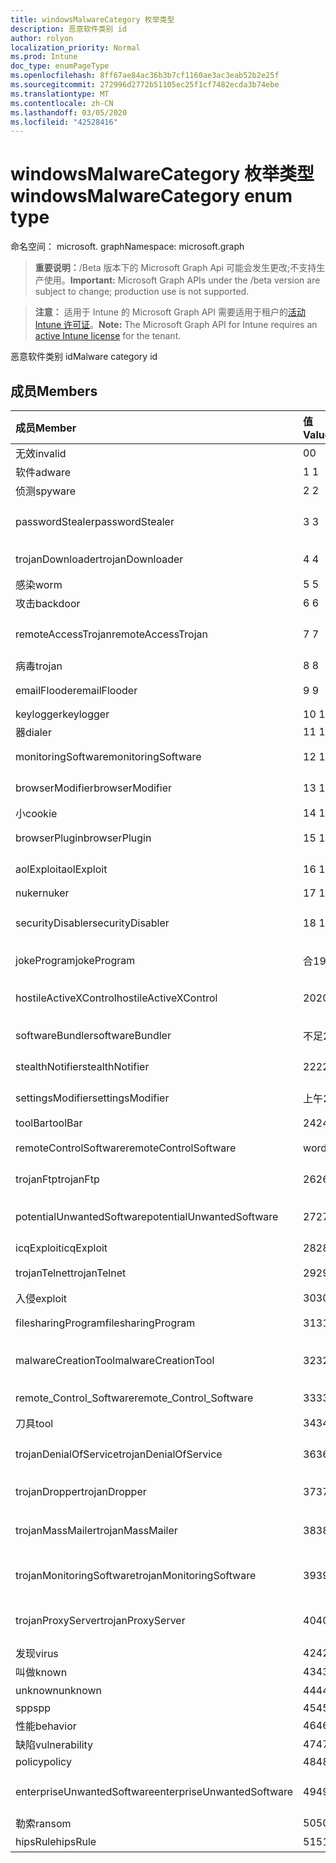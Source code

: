 ```yaml
---
title: windowsMalwareCategory 枚举类型
description: 恶意软件类别 id
author: rolyon
localization_priority: Normal
ms.prod: Intune
doc_type: enumPageType
ms.openlocfilehash: 8ff67ae84ac36b3b7cf1160ae3ac3eab52b2e25f
ms.sourcegitcommit: 272996d2772b51105ec25f1cf7482ecda3b74ebe
ms.translationtype: MT
ms.contentlocale: zh-CN
ms.lasthandoff: 03/05/2020
ms.locfileid: "42528416"
---
```

# <a name="windowsmalwarecategory-enum-type"></a><span data-ttu-id="25df5-103">windowsMalwareCategory 枚举类型</span><span class="sxs-lookup"><span data-stu-id="25df5-103">windowsMalwareCategory enum type</span></span>

<span data-ttu-id="25df5-104">命名空间： microsoft. graph</span><span class="sxs-lookup"><span data-stu-id="25df5-104">Namespace: microsoft.graph</span></span>

> <span data-ttu-id="25df5-105">**重要说明：**/Beta 版本下的 Microsoft Graph Api 可能会发生更改;不支持生产使用。</span><span class="sxs-lookup"><span data-stu-id="25df5-105">**Important:** Microsoft Graph APIs under the /beta version are subject to change; production use is not supported.</span></span>

> <span data-ttu-id="25df5-106">**注意：** 适用于 Intune 的 Microsoft Graph API 需要适用于租户的[活动 Intune 许可证](https://go.microsoft.com/fwlink/?linkid=839381)。</span><span class="sxs-lookup"><span data-stu-id="25df5-106">**Note:** The Microsoft Graph API for Intune requires an [active Intune license](https://go.microsoft.com/fwlink/?linkid=839381) for the tenant.</span></span>

<span data-ttu-id="25df5-107">恶意软件类别 id</span><span class="sxs-lookup"><span data-stu-id="25df5-107">Malware category id</span></span>

## <a name="members"></a><span data-ttu-id="25df5-108">成员</span><span class="sxs-lookup"><span data-stu-id="25df5-108">Members</span></span>
|<span data-ttu-id="25df5-109">成员</span><span class="sxs-lookup"><span data-stu-id="25df5-109">Member</span></span>|<span data-ttu-id="25df5-110">值</span><span class="sxs-lookup"><span data-stu-id="25df5-110">Value</span></span>|<span data-ttu-id="25df5-111">说明</span><span class="sxs-lookup"><span data-stu-id="25df5-111">Description</span></span>|
|:---|:---|:---|
|<span data-ttu-id="25df5-112">无效</span><span class="sxs-lookup"><span data-stu-id="25df5-112">invalid</span></span>|<span data-ttu-id="25df5-113">0</span><span class="sxs-lookup"><span data-stu-id="25df5-113">0</span></span>|<span data-ttu-id="25df5-114">Invalid</span><span class="sxs-lookup"><span data-stu-id="25df5-114">Invalid</span></span>|
|<span data-ttu-id="25df5-115">软件</span><span class="sxs-lookup"><span data-stu-id="25df5-115">adware</span></span>|<span data-ttu-id="25df5-116">1 </span><span class="sxs-lookup"><span data-stu-id="25df5-116">1</span></span>|<span data-ttu-id="25df5-117">软件</span><span class="sxs-lookup"><span data-stu-id="25df5-117">Adware</span></span>|
|<span data-ttu-id="25df5-118">侦测</span><span class="sxs-lookup"><span data-stu-id="25df5-118">spyware</span></span>|<span data-ttu-id="25df5-119">2 </span><span class="sxs-lookup"><span data-stu-id="25df5-119">2</span></span>|<span data-ttu-id="25df5-120">侦测</span><span class="sxs-lookup"><span data-stu-id="25df5-120">Spyware</span></span>|
|<span data-ttu-id="25df5-121">passwordStealer</span><span class="sxs-lookup"><span data-stu-id="25df5-121">passwordStealer</span></span>|<span data-ttu-id="25df5-122">3 </span><span class="sxs-lookup"><span data-stu-id="25df5-122">3</span></span>|<span data-ttu-id="25df5-123">密码 stealer</span><span class="sxs-lookup"><span data-stu-id="25df5-123">Password stealer</span></span>|
|<span data-ttu-id="25df5-124">trojanDownloader</span><span class="sxs-lookup"><span data-stu-id="25df5-124">trojanDownloader</span></span>|<span data-ttu-id="25df5-125">4 </span><span class="sxs-lookup"><span data-stu-id="25df5-125">4</span></span>|<span data-ttu-id="25df5-126">特洛伊木马下载程序</span><span class="sxs-lookup"><span data-stu-id="25df5-126">Trojan downloader</span></span>|
|<span data-ttu-id="25df5-127">感染</span><span class="sxs-lookup"><span data-stu-id="25df5-127">worm</span></span>|<span data-ttu-id="25df5-128">5 </span><span class="sxs-lookup"><span data-stu-id="25df5-128">5</span></span>|<span data-ttu-id="25df5-129">感染</span><span class="sxs-lookup"><span data-stu-id="25df5-129">Worm</span></span>|
|<span data-ttu-id="25df5-130">攻击</span><span class="sxs-lookup"><span data-stu-id="25df5-130">backdoor</span></span>|<span data-ttu-id="25df5-131">6 </span><span class="sxs-lookup"><span data-stu-id="25df5-131">6</span></span>|<span data-ttu-id="25df5-132">攻击</span><span class="sxs-lookup"><span data-stu-id="25df5-132">Backdoor</span></span>|
|<span data-ttu-id="25df5-133">remoteAccessTrojan</span><span class="sxs-lookup"><span data-stu-id="25df5-133">remoteAccessTrojan</span></span>|<span data-ttu-id="25df5-134">7 </span><span class="sxs-lookup"><span data-stu-id="25df5-134">7</span></span>|<span data-ttu-id="25df5-135">远程访问特洛伊木马</span><span class="sxs-lookup"><span data-stu-id="25df5-135">Remote access Trojan</span></span>|
|<span data-ttu-id="25df5-136">病毒</span><span class="sxs-lookup"><span data-stu-id="25df5-136">trojan</span></span>|<span data-ttu-id="25df5-137">8 </span><span class="sxs-lookup"><span data-stu-id="25df5-137">8</span></span>|<span data-ttu-id="25df5-138">病毒</span><span class="sxs-lookup"><span data-stu-id="25df5-138">Trojan</span></span>|
|<span data-ttu-id="25df5-139">emailFlooder</span><span class="sxs-lookup"><span data-stu-id="25df5-139">emailFlooder</span></span>|<span data-ttu-id="25df5-140">9 </span><span class="sxs-lookup"><span data-stu-id="25df5-140">9</span></span>|<span data-ttu-id="25df5-141">电子邮件 flooder</span><span class="sxs-lookup"><span data-stu-id="25df5-141">Email flooder</span></span>|
|<span data-ttu-id="25df5-142">keylogger</span><span class="sxs-lookup"><span data-stu-id="25df5-142">keylogger</span></span>|<span data-ttu-id="25df5-143">10 </span><span class="sxs-lookup"><span data-stu-id="25df5-143">10</span></span>|<span data-ttu-id="25df5-144">Keylogger</span><span class="sxs-lookup"><span data-stu-id="25df5-144">Keylogger</span></span>|
|<span data-ttu-id="25df5-145">器</span><span class="sxs-lookup"><span data-stu-id="25df5-145">dialer</span></span>|<span data-ttu-id="25df5-146">11 </span><span class="sxs-lookup"><span data-stu-id="25df5-146">11</span></span>|<span data-ttu-id="25df5-147">器</span><span class="sxs-lookup"><span data-stu-id="25df5-147">Dialer</span></span>|
|<span data-ttu-id="25df5-148">monitoringSoftware</span><span class="sxs-lookup"><span data-stu-id="25df5-148">monitoringSoftware</span></span>|<span data-ttu-id="25df5-149">12 </span><span class="sxs-lookup"><span data-stu-id="25df5-149">12</span></span>|<span data-ttu-id="25df5-150">监视软件</span><span class="sxs-lookup"><span data-stu-id="25df5-150">Monitoring software</span></span>|
|<span data-ttu-id="25df5-151">browserModifier</span><span class="sxs-lookup"><span data-stu-id="25df5-151">browserModifier</span></span>|<span data-ttu-id="25df5-152">13 </span><span class="sxs-lookup"><span data-stu-id="25df5-152">13</span></span>|<span data-ttu-id="25df5-153">浏览器修饰符</span><span class="sxs-lookup"><span data-stu-id="25df5-153">Browser modifier</span></span>|
|<span data-ttu-id="25df5-154">小</span><span class="sxs-lookup"><span data-stu-id="25df5-154">cookie</span></span>|<span data-ttu-id="25df5-155">14 </span><span class="sxs-lookup"><span data-stu-id="25df5-155">14</span></span>|<span data-ttu-id="25df5-156">Cookie</span><span class="sxs-lookup"><span data-stu-id="25df5-156">Cookie</span></span>|
|<span data-ttu-id="25df5-157">browserPlugin</span><span class="sxs-lookup"><span data-stu-id="25df5-157">browserPlugin</span></span>|<span data-ttu-id="25df5-158">15 </span><span class="sxs-lookup"><span data-stu-id="25df5-158">15</span></span>|<span data-ttu-id="25df5-159">浏览器插件</span><span class="sxs-lookup"><span data-stu-id="25df5-159">Browser plugin</span></span>|
|<span data-ttu-id="25df5-160">aolExploit</span><span class="sxs-lookup"><span data-stu-id="25df5-160">aolExploit</span></span>|<span data-ttu-id="25df5-161">16 </span><span class="sxs-lookup"><span data-stu-id="25df5-161">16</span></span>|<span data-ttu-id="25df5-162">AOL 攻击</span><span class="sxs-lookup"><span data-stu-id="25df5-162">AOL exploit</span></span>|
|<span data-ttu-id="25df5-163">nuker</span><span class="sxs-lookup"><span data-stu-id="25df5-163">nuker</span></span>|<span data-ttu-id="25df5-164">17 </span><span class="sxs-lookup"><span data-stu-id="25df5-164">17</span></span>|<span data-ttu-id="25df5-165">Nuker</span><span class="sxs-lookup"><span data-stu-id="25df5-165">Nuker</span></span>|
|<span data-ttu-id="25df5-166">securityDisabler</span><span class="sxs-lookup"><span data-stu-id="25df5-166">securityDisabler</span></span>|<span data-ttu-id="25df5-167">18 </span><span class="sxs-lookup"><span data-stu-id="25df5-167">18</span></span>|<span data-ttu-id="25df5-168">安全 disabler</span><span class="sxs-lookup"><span data-stu-id="25df5-168">Security disabler</span></span>|
|<span data-ttu-id="25df5-169">jokeProgram</span><span class="sxs-lookup"><span data-stu-id="25df5-169">jokeProgram</span></span>|<span data-ttu-id="25df5-170">合</span><span class="sxs-lookup"><span data-stu-id="25df5-170">19</span></span>|<span data-ttu-id="25df5-171">玩笑程序</span><span class="sxs-lookup"><span data-stu-id="25df5-171">Joke program</span></span>|
|<span data-ttu-id="25df5-172">hostileActiveXControl</span><span class="sxs-lookup"><span data-stu-id="25df5-172">hostileActiveXControl</span></span>|<span data-ttu-id="25df5-173">20</span><span class="sxs-lookup"><span data-stu-id="25df5-173">20</span></span>|<span data-ttu-id="25df5-174">恶意 ActiveX 控件</span><span class="sxs-lookup"><span data-stu-id="25df5-174">Hostile ActiveX control</span></span>|
|<span data-ttu-id="25df5-175">softwareBundler</span><span class="sxs-lookup"><span data-stu-id="25df5-175">softwareBundler</span></span>|<span data-ttu-id="25df5-176">不足</span><span class="sxs-lookup"><span data-stu-id="25df5-176">21</span></span>|<span data-ttu-id="25df5-177">软件捆绑程序</span><span class="sxs-lookup"><span data-stu-id="25df5-177">Software bundler</span></span>|
|<span data-ttu-id="25df5-178">stealthNotifier</span><span class="sxs-lookup"><span data-stu-id="25df5-178">stealthNotifier</span></span>|<span data-ttu-id="25df5-179">22</span><span class="sxs-lookup"><span data-stu-id="25df5-179">22</span></span>|<span data-ttu-id="25df5-180">隐形修饰符</span><span class="sxs-lookup"><span data-stu-id="25df5-180">Stealth modifier</span></span>|
|<span data-ttu-id="25df5-181">settingsModifier</span><span class="sxs-lookup"><span data-stu-id="25df5-181">settingsModifier</span></span>|<span data-ttu-id="25df5-182">上午</span><span class="sxs-lookup"><span data-stu-id="25df5-182">23</span></span>|<span data-ttu-id="25df5-183">Settings 修饰符</span><span class="sxs-lookup"><span data-stu-id="25df5-183">Settings modifier</span></span>|
|<span data-ttu-id="25df5-184">toolBar</span><span class="sxs-lookup"><span data-stu-id="25df5-184">toolBar</span></span>|<span data-ttu-id="25df5-185">24</span><span class="sxs-lookup"><span data-stu-id="25df5-185">24</span></span>|<span data-ttu-id="25df5-186">工具栏</span><span class="sxs-lookup"><span data-stu-id="25df5-186">Toolbar</span></span>|
|<span data-ttu-id="25df5-187">remoteControlSoftware</span><span class="sxs-lookup"><span data-stu-id="25df5-187">remoteControlSoftware</span></span>|<span data-ttu-id="25df5-188">word</span><span class="sxs-lookup"><span data-stu-id="25df5-188">25</span></span>|<span data-ttu-id="25df5-189">远程控制软件</span><span class="sxs-lookup"><span data-stu-id="25df5-189">Remote control software</span></span>|
|<span data-ttu-id="25df5-190">trojanFtp</span><span class="sxs-lookup"><span data-stu-id="25df5-190">trojanFtp</span></span>|<span data-ttu-id="25df5-191">26</span><span class="sxs-lookup"><span data-stu-id="25df5-191">26</span></span>|<span data-ttu-id="25df5-192">特洛伊木马 FTP</span><span class="sxs-lookup"><span data-stu-id="25df5-192">Trojan FTP</span></span>|
|<span data-ttu-id="25df5-193">potentialUnwantedSoftware</span><span class="sxs-lookup"><span data-stu-id="25df5-193">potentialUnwantedSoftware</span></span>|<span data-ttu-id="25df5-194">27</span><span class="sxs-lookup"><span data-stu-id="25df5-194">27</span></span>|<span data-ttu-id="25df5-195">潜在的不需要的软件</span><span class="sxs-lookup"><span data-stu-id="25df5-195">Potential unwanted software</span></span>|
|<span data-ttu-id="25df5-196">icqExploit</span><span class="sxs-lookup"><span data-stu-id="25df5-196">icqExploit</span></span>|<span data-ttu-id="25df5-197">28</span><span class="sxs-lookup"><span data-stu-id="25df5-197">28</span></span>|<span data-ttu-id="25df5-198">ICQ 攻击</span><span class="sxs-lookup"><span data-stu-id="25df5-198">ICQ exploit</span></span>|
|<span data-ttu-id="25df5-199">trojanTelnet</span><span class="sxs-lookup"><span data-stu-id="25df5-199">trojanTelnet</span></span>|<span data-ttu-id="25df5-200">29</span><span class="sxs-lookup"><span data-stu-id="25df5-200">29</span></span>|<span data-ttu-id="25df5-201">特洛伊木马 telnet</span><span class="sxs-lookup"><span data-stu-id="25df5-201">Trojan telnet</span></span>|
|<span data-ttu-id="25df5-202">入侵</span><span class="sxs-lookup"><span data-stu-id="25df5-202">exploit</span></span>|<span data-ttu-id="25df5-203">30</span><span class="sxs-lookup"><span data-stu-id="25df5-203">30</span></span>|<span data-ttu-id="25df5-204">入侵</span><span class="sxs-lookup"><span data-stu-id="25df5-204">Exploit</span></span>|
|<span data-ttu-id="25df5-205">filesharingProgram</span><span class="sxs-lookup"><span data-stu-id="25df5-205">filesharingProgram</span></span>|<span data-ttu-id="25df5-206">31</span><span class="sxs-lookup"><span data-stu-id="25df5-206">31</span></span>|<span data-ttu-id="25df5-207">文件共享程序</span><span class="sxs-lookup"><span data-stu-id="25df5-207">File sharing program</span></span>|
|<span data-ttu-id="25df5-208">malwareCreationTool</span><span class="sxs-lookup"><span data-stu-id="25df5-208">malwareCreationTool</span></span>|<span data-ttu-id="25df5-209">32</span><span class="sxs-lookup"><span data-stu-id="25df5-209">32</span></span>|<span data-ttu-id="25df5-210">恶意软件创建工具</span><span class="sxs-lookup"><span data-stu-id="25df5-210">Malware creation tool</span></span>|
|<span data-ttu-id="25df5-211">remote_Control_Software</span><span class="sxs-lookup"><span data-stu-id="25df5-211">remote_Control_Software</span></span>|<span data-ttu-id="25df5-212">33</span><span class="sxs-lookup"><span data-stu-id="25df5-212">33</span></span>|<span data-ttu-id="25df5-213">远程控制软件</span><span class="sxs-lookup"><span data-stu-id="25df5-213">Remote control software</span></span>|
|<span data-ttu-id="25df5-214">刀具</span><span class="sxs-lookup"><span data-stu-id="25df5-214">tool</span></span>|<span data-ttu-id="25df5-215">34</span><span class="sxs-lookup"><span data-stu-id="25df5-215">34</span></span>|<span data-ttu-id="25df5-216">工具</span><span class="sxs-lookup"><span data-stu-id="25df5-216">Tool</span></span>|
|<span data-ttu-id="25df5-217">trojanDenialOfService</span><span class="sxs-lookup"><span data-stu-id="25df5-217">trojanDenialOfService</span></span>|<span data-ttu-id="25df5-218">36</span><span class="sxs-lookup"><span data-stu-id="25df5-218">36</span></span>|<span data-ttu-id="25df5-219">特洛伊木马拒绝服务</span><span class="sxs-lookup"><span data-stu-id="25df5-219">Trojan denial of service</span></span>|
|<span data-ttu-id="25df5-220">trojanDropper</span><span class="sxs-lookup"><span data-stu-id="25df5-220">trojanDropper</span></span>|<span data-ttu-id="25df5-221">37</span><span class="sxs-lookup"><span data-stu-id="25df5-221">37</span></span>|<span data-ttu-id="25df5-222">特洛伊木马程序吸管</span><span class="sxs-lookup"><span data-stu-id="25df5-222">Trojan dropper</span></span>|
|<span data-ttu-id="25df5-223">trojanMassMailer</span><span class="sxs-lookup"><span data-stu-id="25df5-223">trojanMassMailer</span></span>|<span data-ttu-id="25df5-224">38</span><span class="sxs-lookup"><span data-stu-id="25df5-224">38</span></span>|<span data-ttu-id="25df5-225">特洛伊木马邮件群发程序</span><span class="sxs-lookup"><span data-stu-id="25df5-225">Trojan mass mailer</span></span>|
|<span data-ttu-id="25df5-226">trojanMonitoringSoftware</span><span class="sxs-lookup"><span data-stu-id="25df5-226">trojanMonitoringSoftware</span></span>|<span data-ttu-id="25df5-227">39</span><span class="sxs-lookup"><span data-stu-id="25df5-227">39</span></span>|<span data-ttu-id="25df5-228">特洛伊木马监视软件</span><span class="sxs-lookup"><span data-stu-id="25df5-228">Trojan monitoring software</span></span>|
|<span data-ttu-id="25df5-229">trojanProxyServer</span><span class="sxs-lookup"><span data-stu-id="25df5-229">trojanProxyServer</span></span>|<span data-ttu-id="25df5-230">40</span><span class="sxs-lookup"><span data-stu-id="25df5-230">40</span></span>|<span data-ttu-id="25df5-231">特洛伊木马代理服务器</span><span class="sxs-lookup"><span data-stu-id="25df5-231">Trojan proxy server</span></span>|
|<span data-ttu-id="25df5-232">发现</span><span class="sxs-lookup"><span data-stu-id="25df5-232">virus</span></span>|<span data-ttu-id="25df5-233">42</span><span class="sxs-lookup"><span data-stu-id="25df5-233">42</span></span>|<span data-ttu-id="25df5-234">发现</span><span class="sxs-lookup"><span data-stu-id="25df5-234">Virus</span></span>|
|<span data-ttu-id="25df5-235">叫做</span><span class="sxs-lookup"><span data-stu-id="25df5-235">known</span></span>|<span data-ttu-id="25df5-236">43</span><span class="sxs-lookup"><span data-stu-id="25df5-236">43</span></span>|<span data-ttu-id="25df5-237">叫做</span><span class="sxs-lookup"><span data-stu-id="25df5-237">Known</span></span>|
|<span data-ttu-id="25df5-238">unknown</span><span class="sxs-lookup"><span data-stu-id="25df5-238">unknown</span></span>|<span data-ttu-id="25df5-239">44</span><span class="sxs-lookup"><span data-stu-id="25df5-239">44</span></span>|<span data-ttu-id="25df5-240">未知</span><span class="sxs-lookup"><span data-stu-id="25df5-240">Unknown</span></span>|
|<span data-ttu-id="25df5-241">spp</span><span class="sxs-lookup"><span data-stu-id="25df5-241">spp</span></span>|<span data-ttu-id="25df5-242">45</span><span class="sxs-lookup"><span data-stu-id="25df5-242">45</span></span>|<span data-ttu-id="25df5-243">SPP</span><span class="sxs-lookup"><span data-stu-id="25df5-243">SPP</span></span>|
|<span data-ttu-id="25df5-244">性能</span><span class="sxs-lookup"><span data-stu-id="25df5-244">behavior</span></span>|<span data-ttu-id="25df5-245">46</span><span class="sxs-lookup"><span data-stu-id="25df5-245">46</span></span>|<span data-ttu-id="25df5-246">行为</span><span class="sxs-lookup"><span data-stu-id="25df5-246">Behavior</span></span>|
|<span data-ttu-id="25df5-247">缺陷</span><span class="sxs-lookup"><span data-stu-id="25df5-247">vulnerability</span></span>|<span data-ttu-id="25df5-248">47</span><span class="sxs-lookup"><span data-stu-id="25df5-248">47</span></span>|<span data-ttu-id="25df5-249">缺陷</span><span class="sxs-lookup"><span data-stu-id="25df5-249">Vulnerability</span></span>|
|<span data-ttu-id="25df5-250">policy</span><span class="sxs-lookup"><span data-stu-id="25df5-250">policy</span></span>|<span data-ttu-id="25df5-251">48</span><span class="sxs-lookup"><span data-stu-id="25df5-251">48</span></span>|<span data-ttu-id="25df5-252">Policy</span><span class="sxs-lookup"><span data-stu-id="25df5-252">Policy</span></span>|
|<span data-ttu-id="25df5-253">enterpriseUnwantedSoftware</span><span class="sxs-lookup"><span data-stu-id="25df5-253">enterpriseUnwantedSoftware</span></span>|<span data-ttu-id="25df5-254">49</span><span class="sxs-lookup"><span data-stu-id="25df5-254">49</span></span>|<span data-ttu-id="25df5-255">企业不需要的软件</span><span class="sxs-lookup"><span data-stu-id="25df5-255">Enterprise Unwanted Software</span></span>|
|<span data-ttu-id="25df5-256">勒索</span><span class="sxs-lookup"><span data-stu-id="25df5-256">ransom</span></span>|<span data-ttu-id="25df5-257">50</span><span class="sxs-lookup"><span data-stu-id="25df5-257">50</span></span>|<span data-ttu-id="25df5-258">勒索</span><span class="sxs-lookup"><span data-stu-id="25df5-258">Ransom</span></span>|
|<span data-ttu-id="25df5-259">hipsRule</span><span class="sxs-lookup"><span data-stu-id="25df5-259">hipsRule</span></span>|<span data-ttu-id="25df5-260">51</span><span class="sxs-lookup"><span data-stu-id="25df5-260">51</span></span>|<span data-ttu-id="25df5-261">HIPS 规则</span><span class="sxs-lookup"><span data-stu-id="25df5-261">HIPS Rule</span></span>|



